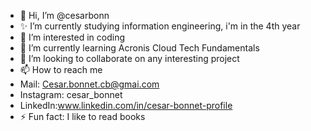 - 👋 Hi, I’m @cesarbonn
- ✨ I’m currently studying information engineering, i'm in the 4th year
- 👀 I’m interested in coding 
- 🌱 I’m currently learning Acronis Cloud Tech Fundamentals
- 💞️ I’m looking to collaborate on any interesting project 
- 📫 How to reach me
- Mail: Cesar.bonnet.cb@gmai.com
- Instagram: cesar_bonnet
- LinkedIn:www.linkedin.com/in/cesar-bonnet-profile
- ⚡ Fun fact: I like to read books  

<!---
cesarbonn/cesarbonn is a ✨ special ✨ repository because its `README.md` (this file) appears on your GitHub profile.
You can click the Preview link to take a look at your changes.
--->
